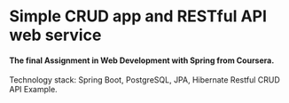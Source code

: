 # Simple CRUD app and RESTful API web service
    
  #### The final Assignment in Web Development with Spring from Coursera.
  Technology stack: Spring Boot, PostgreSQL, JPA, Hibernate Restful CRUD API Example.
